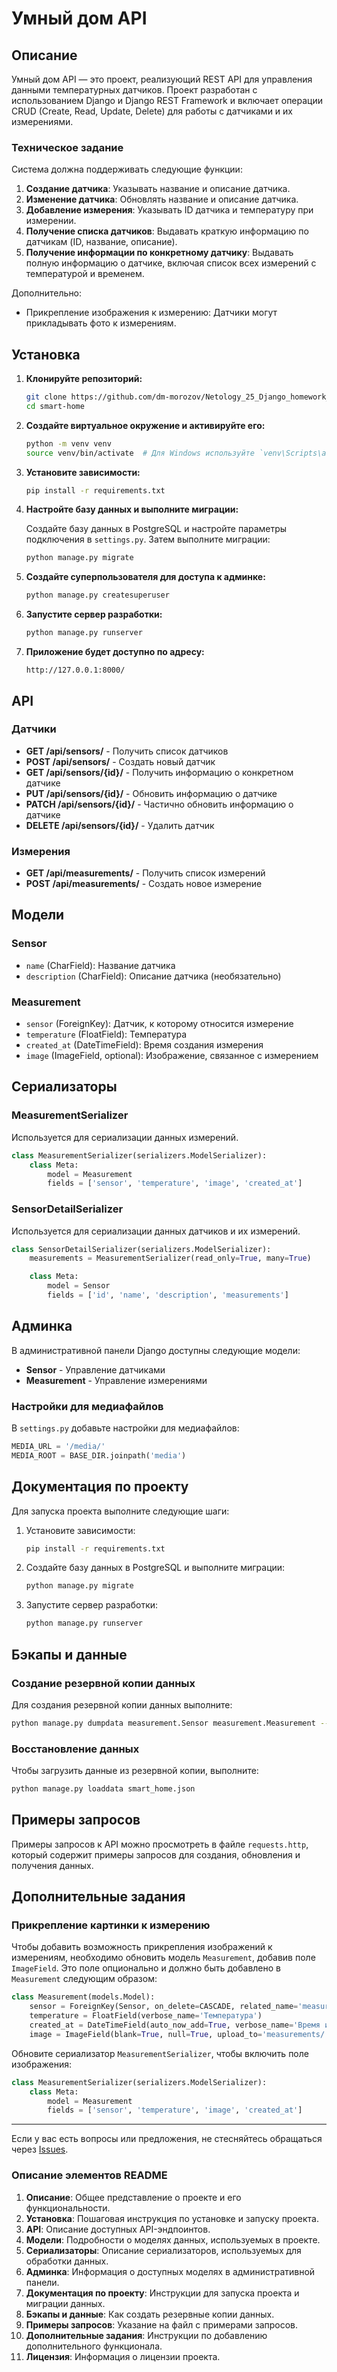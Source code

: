 # Умный дом API

## Описание

Умный дом API — это проект, реализующий REST API для управления данными температурных датчиков. Проект разработан с использованием Django и Django REST Framework и включает операции CRUD (Create, Read, Update, Delete) для работы с датчиками и их измерениями.

### Техническое задание

Система должна поддерживать следующие функции:

1. **Создание датчика**: Указывать название и описание датчика.
2. **Изменение датчика**: Обновлять название и описание датчика.
3. **Добавление измерения**: Указывать ID датчика и температуру при измерении.
4. **Получение списка датчиков**: Выдавать краткую информацию по датчикам (ID, название, описание).
5. **Получение информации по конкретному датчику**: Выдавать полную информацию о датчике, включая список всех измерений с температурой и временем.

Дополнительно:
- Прикрепление изображения к измерению: Датчики могут прикладывать фото к измерениям.

## Установка

1. **Клонируйте репозиторий:**

    ```bash
    git clone https://github.com/dm-morozov/Netology_25_Django_homework_1/tree/video/3.1-drf-intro/smart_home.git
    cd smart-home
    ```

2. **Создайте виртуальное окружение и активируйте его:**

    ```bash
    python -m venv venv
    source venv/bin/activate  # Для Windows используйте `venv\Scripts\activate`
    ```

3. **Установите зависимости:**

    ```bash
    pip install -r requirements.txt
    ```

4. **Настройте базу данных и выполните миграции:**

    Создайте базу данных в PostgreSQL и настройте параметры подключения в `settings.py`. Затем выполните миграции:

    ```bash
    python manage.py migrate
    ```

5. **Создайте суперпользователя для доступа к админке:**

    ```bash
    python manage.py createsuperuser
    ```

6. **Запустите сервер разработки:**

    ```bash
    python manage.py runserver
    ```

7. **Приложение будет доступно по адресу:**

    ```
    http://127.0.0.1:8000/
    ```

## API

### Датчики

- **GET /api/sensors/** - Получить список датчиков
- **POST /api/sensors/** - Создать новый датчик
- **GET /api/sensors/{id}/** - Получить информацию о конкретном датчике
- **PUT /api/sensors/{id}/** - Обновить информацию о датчике
- **PATCH /api/sensors/{id}/** - Частично обновить информацию о датчике
- **DELETE /api/sensors/{id}/** - Удалить датчик

### Измерения

- **GET /api/measurements/** - Получить список измерений
- **POST /api/measurements/** - Создать новое измерение

## Модели

### Sensor

- `name` (CharField): Название датчика
- `description` (CharField): Описание датчика (необязательно)

### Measurement

- `sensor` (ForeignKey): Датчик, к которому относится измерение
- `temperature` (FloatField): Температура
- `created_at` (DateTimeField): Время создания измерения
- `image` (ImageField, optional): Изображение, связанное с измерением

## Сериализаторы

### MeasurementSerializer

Используется для сериализации данных измерений.

```python
class MeasurementSerializer(serializers.ModelSerializer):
    class Meta:
        model = Measurement
        fields = ['sensor', 'temperature', 'image', 'created_at']
```

### SensorDetailSerializer

Используется для сериализации данных датчиков и их измерений.

```python
class SensorDetailSerializer(serializers.ModelSerializer):
    measurements = MeasurementSerializer(read_only=True, many=True)

    class Meta:
        model = Sensor
        fields = ['id', 'name', 'description', 'measurements']

```

## Админка

В административной панели Django доступны следующие модели:

- **Sensor** - Управление датчиками
- **Measurement** - Управление измерениями

### Настройки для медиафайлов

В `settings.py` добавьте настройки для медиафайлов:

```python
MEDIA_URL = '/media/'
MEDIA_ROOT = BASE_DIR.joinpath('media')
```

## Документация по проекту

Для запуска проекта выполните следующие шаги:

1. Установите зависимости:
    
    ```bash
    pip install -r requirements.txt
    ```
    
2. Создайте базу данных в PostgreSQL и выполните миграции:
    
    ```bash
    python manage.py migrate
    ```
    
3. Запустите сервер разработки:
    
    ```bash
    python manage.py runserver
    ```
    

## Бэкапы и данные

### Создание резервной копии данных

Для создания резервной копии данных выполните:

```bash
python manage.py dumpdata measurement.Sensor measurement.Measurement --indent 2 > smart_home.json
```

### Восстановление данных

Чтобы загрузить данные из резервной копии, выполните:

```bash
python manage.py loaddata smart_home.json
```

## Примеры запросов

Примеры запросов к API можно просмотреть в файле `requests.http`, который содержит примеры запросов для создания, обновления и получения данных.

## Дополнительные задания

### Прикрепление картинки к измерению

Чтобы добавить возможность прикрепления изображений к измерениям, необходимо обновить модель `Measurement`, добавив поле `ImageField`. Это поле опционально и должно быть добавлено в `Measurement` следующим образом:

```python
class Measurement(models.Model):
    sensor = ForeignKey(Sensor, on_delete=CASCADE, related_name='measurements', verbose_name='Датчик')
    temperature = FloatField(verbose_name='Температура')
    created_at = DateTimeField(auto_now_add=True, verbose_name='Время измерения')
    image = ImageField(blank=True, null=True, upload_to='measurements/', verbose_name='Изображение')
```

Обновите сериализатор `MeasurementSerializer`, чтобы включить поле изображения:

```python
class MeasurementSerializer(serializers.ModelSerializer):
    class Meta:
        model = Measurement
        fields = ['sensor', 'temperature', 'image', 'created_at']
```

---

Если у вас есть вопросы или предложения, не стесняйтесь обращаться через [Issues](https://github.com/dm-morozov/Netology_25_Django_homework_1/tree/video/3.1-drf-intro/smart_home/issues).

### Описание элементов README

1. **Описание**: Общее представление о проекте и его функциональности.
2. **Установка**: Пошаговая инструкция по установке и запуску проекта.
3. **API**: Описание доступных API-эндпоинтов.
4. **Модели**: Подробности о моделях данных, используемых в проекте.
5. **Сериализаторы**: Описание сериализаторов, используемых для обработки данных.
6. **Админка**: Информация о доступных моделях в административной панели.
7. **Документация по проекту**: Инструкции для запуска проекта и миграции данных.
8. **Бэкапы и данные**: Как создать резервные копии данных.
9. **Примеры запросов**: Указание на файл с примерами запросов.
10. **Дополнительные задания**: Инструкции по добавлению дополнительного функционала.
11. **Лицензия**: Информация о лицензии проекта.